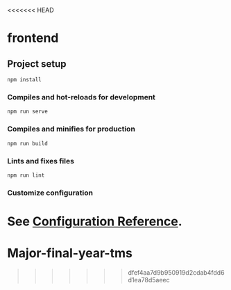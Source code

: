 <<<<<<< HEAD
# frontend

## Project setup
```
npm install
```

### Compiles and hot-reloads for development
```
npm run serve
```

### Compiles and minifies for production
```
npm run build
```

### Lints and fixes files
```
npm run lint
```

### Customize configuration
See [Configuration Reference](https://cli.vuejs.org/config/).
=======
# Major-final-year-tms
>>>>>>> dfef4aa7d9b950919d2cdab4fdd6d1ea78d5aeec
